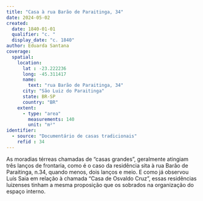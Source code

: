 ```yaml
---
title: "Casa à rua Barão de Paraitinga, 34"
date: 2024-05-02
created:
  date: 1840-01-01
  qualifier: "c. "
  display_date: "c. 1840"
author: Eduarda Santana
coverage:
  spatial:
    location:
      lat : -23.222236
      long: -45.311417
      name: 
        text: "rua Barão de Paraitinga, 34"
      city: "São Luiz do Paraitinga"
      state: BR-SP
      country: "BR"
    extent:
      - type: "area"
        measurements: 140
        unit: "m²"
identifier:
  - source: "Documentário de casas tradicionais"
    refid : 34
---
```


As moradias térreas chamadas de “casas grandes”, geralmente atingiam três lanços de frontaria, como é o caso da residência sita à rua Barão de Paraitinga, n.34, quando menos, dois lanços e meio. E como já observou Luís Saia em relação à chamada “Casa de Osvaldo Cruz”, essas residências luizenses tinham a mesma proposição que os sobrados na organização do espaço interno.
